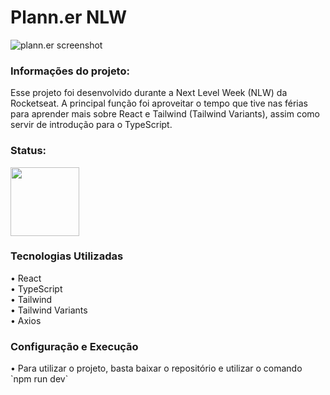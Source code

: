 <h1> Plann.er NLW </h1> 

![plann.er screenshot](https://github.com/user-attachments/assets/a0769a05-0382-433a-8316-42a24d0873e0)

<h3>Informações do projeto: </h3>
Esse projeto foi desenvolvido durante a Next Level Week (NLW) da Rocketseat. A principal função foi aproveitar o tempo que tive nas férias para aprender mais sobre React e Tailwind (Tailwind Variants), assim como servir de introdução para o TypeScript. 

<h3>Status: </h3> 
<img width="110px" src="https://i.imgur.com/n8nELsw.png">

<h3> Tecnologias Utilizadas</h3> 
• React<br>
• TypeScript<br>
• Tailwind<br>
• Tailwind Variants<br>
• Axios<br>



<h3> Configuração e Execução</h3>
• Para utilizar o projeto, basta baixar o repositório e utilizar o comando `npm run dev`

